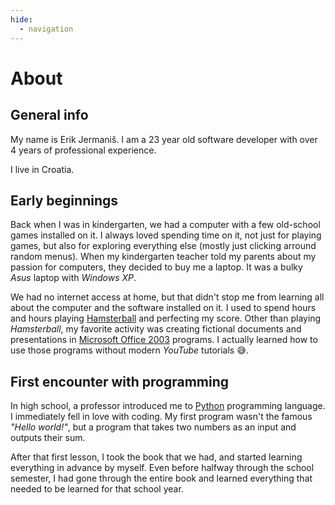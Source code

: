 ```yaml
---
hide:
  - navigation
---
```


# About

## General info

My name is Erik Jermaniš. I am a 23 year old software developer with over 4 years of professional experience.

I live in Croatia.

## Early beginnings

Back when I was in kindergarten, we had a computer with a few old-school games installed on it. I always loved spending time on it, not just for playing games, but also for exploring everything else (mostly just clicking arround random menus). When my kindergarten teacher told my parents about my passion for computers, they decided to buy me a laptop. It was a bulky _Asus_ laptop with _Windows XP_.

We had no internet access at home, but that didn't stop me from learning all about the computer and the software installed on it. I used to spend hours and hours playing [Hamsterball](https://www.hamsterball.io/) and perfecting my score. Other than playing _Hamsterball_, my favorite activity was creating fictional documents and presentations in [Microsoft Office 2003](https://en.wikipedia.org/wiki/Microsoft_Office_2003) programs. I actually learned how to use those programs without modern _YouTube_ tutorials :sweat_smile:.

## First encounter with programming

In high school, a professor introduced me to [Python](https://www.python.org/) programming language. I immediately fell in love with coding. My first program wasn't the famous _"Hello world!"_, but a program that takes two numbers as an input and outputs their sum.

After that first lesson, I took the book that we had, and started learning everything in advance by myself. Even before halfway through the school semester, I had gone through the entire book and learned everything that needed to be learned for that school year.
